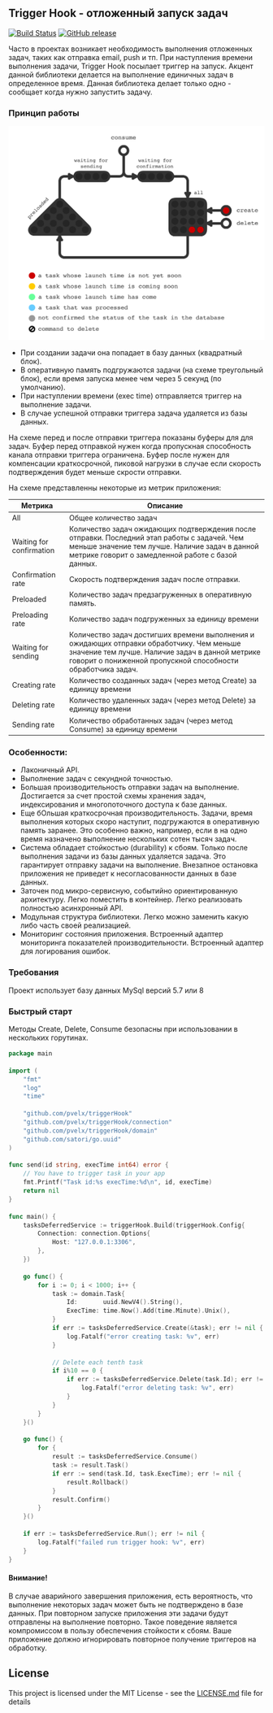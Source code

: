 ## Trigger Hook - отложенный запуск задач

[![Build Status](https://travis-ci.com/pvelx/triggerhook.svg?branch=master)](https://travis-ci.com/pvelx/triggerhook)
[![GitHub release](https://img.shields.io/github/release/pvelx/triggerhook.svg?include_prereleases)](https://github.com/pvelx/triggerhook/releases/latest) 

Часто в проектах возникает необходимость выполнения отложенных задач, таких как отправка email, push и тп. 
При наступления времени выполнения задачи, Trigger Hook посылает триггер на запуск.
Акцент данной библиотеки делается на выполнение единичных задач в определенное время.
Данная библиотека делает только одно - сообщает когда нужно запустить задачу. 

### Принцип работы

![Principle of operation](scheme-v4.gif)

- При создании задачи она попадает в базу данных (квадратный блок).
- В оперативную память подгружаются задачи (на схеме треугольный блок), 
если время запуска менее чем через 5 секунд (по умолчанию).
- При наступлении времени (exec time) отправляется триггер на выполнение задачи.
- В случае успешной отправки триггера задача удаляется из базы данных. 

На схеме перед и после отправки триггера показаны буферы для для задач. 
Буфер перед отправкой нужен когда пропускная способность канала отправки триггера ограничена.
Буфер после нужен для компенсации краткосрочной, 
пиковой нагрузки в случае если скорость подтверждения будет меньше скрости отправки.

На схеме представленны некоторые из метрик приложения:

Метрика  | Описание
------------------|----------------------
All|Общее количество задач
Waiting for confirmation | Количество задач ожидающих подтверждения после отправки. Последний этап работы с задачей. Чем меньше значение тем лучше. Наличие задач в данной метрике говорит о замедленной работе с базой данных.
Confirmation rate | Скорость подтверждения задач после отправки.
Preloaded | Количество задач предзагруженных в оперативную память.
Preloading rate | Количество задач подгруженных за единицу времени
Waiting for sending | Количество задач достигших времени выполнения и ожидающих отправки обработчику. Чем меньше значение тем лучше. Наличие задач в данной метрике говорит о пониженной пропускной способности обработчика задач.
Creating rate | Количество созданных задач (через метод Create) за единицу времени
Deleting rate | Количество удаленных задач (через метод Delete) за единицу времени 
Sending rate | Количество обработанных задач (через метод Consume) за единицу времени 


### Особенности:
- Лаконичный API.
- Выполнение задач с секундной точностью.
- Большая производительность отправки задач на выполнение. Достигается за счет простой схемы хранения задач, индексирования и многопоточного доступа к базе данных.
- Еще бОльшая краткосрочная производительность. Задачи, время выполнения которых скоро наступит, подгружаются в оперативную память заранее. Это особенно важно, например, если в на одно время назначено выполнение нескольких сотен тысяч задач. 
- Система обладает стойкостью (durability) к сбоям. Только после выполнения задачи из базы данных удаляется задача. Это гарантирует отправку задачи на выполнение. Внезапное остановка приложения не приведет к несогласованности данных в базе данных.
- Заточен под микро-сервисную, событийно ориентированную архитектуру. Легко поместить в контейнер. Легко реализовать полностью асинхронный API.
- Модульная структура библиотеки. Легко можно заменить какую либо часть своей реализацией. 
- Мониторинг состояния приложения. Встроенный адаптер мониторинга показателей производительности. Встроенный адаптер для логирования ошибок.

### Требования

Проект использует базу данных MySql версий 5.7 или 8

### Быстрый старт

Методы Create, Delete, Consume безопасны при использовании в нескольких горутинах.

```go
package main

import (
	"fmt"
	"log"
	"time"

	"github.com/pvelx/triggerHook"
	"github.com/pvelx/triggerHook/connection"
	"github.com/pvelx/triggerHook/domain"
	"github.com/satori/go.uuid"
)

func send(id string, execTime int64) error {
	// You have to trigger task in your app
	fmt.Printf("Task id:%s execTime:%d\n", id, execTime)
	return nil
}

func main() {
	tasksDeferredService := triggerHook.Build(triggerHook.Config{
		Connection: connection.Options{
			Host: "127.0.0.1:3306",
		},
	})

	go func() {
		for i := 0; i < 1000; i++ {
			task := domain.Task{
				Id:       uuid.NewV4().String(),
				ExecTime: time.Now().Add(time.Minute).Unix(),
			}
			if err := tasksDeferredService.Create(&task); err != nil {
				log.Fatalf("error creating task: %v", err)
			}

			// Delete each tenth task
			if i%10 == 0 {
				if err := tasksDeferredService.Delete(task.Id); err != nil {
					log.Fatalf("error deleting task: %v", err)
				}
			}
		}
	}()

	go func() {
		for {
			result := tasksDeferredService.Consume()
			task := result.Task()
			if err := send(task.Id, task.ExecTime); err != nil {
				result.Rollback()
			}
			result.Confirm()
		}
	}()

	if err := tasksDeferredService.Run(); err != nil {
		log.Fatalf("failed run trigger hook: %v", err)
	}
}
```


#### Внимание!
В случае аварийного завершения приложения, есть вероятность, что выполнение некоторых задач может быть не подтверждено в базе данных. 
При повторном запуске приложения эти задачи будут отправлены на выполнение повторно. 
Такое поведение является компромиссом в пользу обеспечения стойкости к сбоям. 
Ваше приложение должно игнорировать повторное получение триггеров на обработку.


## License

This project is licensed under the MIT License - see the [LICENSE.md](LICENSE.md) file for details